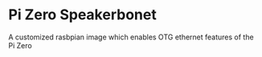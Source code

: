 # Pi Zero Speakerbonet

A customized rasbpian image which enables OTG ethernet features of the Pi Zero
